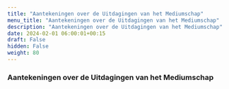 ```yaml
---
title: "Aantekeningen over de Uitdagingen van het Mediumschap"
menu_title: "Aantekeningen over de Uitdagingen van het Mediumschap"
description: "Aantekeningen over de Uitdagingen van het Mediumschap"
date: 2024-02-01 06:00:01+00:15
draft: False
hidden: False
weight: 80
---
```

### Aantekeningen over de Uitdagingen van het Mediumschap
